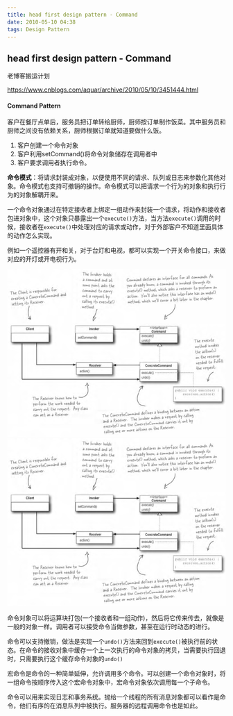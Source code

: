 ```yaml
---
title: head first design pattern - Command
date: 2010-05-10 04:38
tags: Design Pattern
---
```




## head first design pattern - Command

老博客搬运计划

https://www.cnblogs.com/aquar/archive/2010/05/10/3451444.html

#### Command Pattern

客户在餐厅点单后，服务员把订单转给厨师，厨师按订单制作饭菜。其中服务员和厨师之间没有依赖关系，厨师根据订单就知道要做什么饭。

1. 客户创建一个命令对象 
2. 客户利用setCommand()将命令对象储存在调用者中 
3. 客户要求调用者执行命令。

**命令模式**：将请求封装成对象，以便使用不同的请求、队列或日志来参数化其他对象。命令模式也支持可撤销的操作。命令模式可以把请求一个行为的对象和执行行为的对象解耦开来。

一个命令对象通过在特定接收者上绑定一组动作来封装一个请求，将动作和接收者包进对象中，这个对象只暴露出一个`execute()`方法，当方法`execute()`调用的时候，接收者在`execute()`中处理对应的请求或动作，对于外部客户不知道里面具体的动作怎么实现。

例如一个遥控器有开和关，对于台灯和电视，都可以实现一个开关命令接口，来做对应的开灯或开电视行为。

![command](../../uploads/designpattern/command.png)
![command](/uploads/designpattern/command.png)

命令对象可以将运算块打包(一个接收者和一组动作)，然后将它传来传去，就像是一般的对象一样。调用者可以接受命令当做参数，甚至在运行时动态的进行。

命令可以支持撤销，做法是实现一个`undo()`方法来回到`execute()`被执行前的状态。在命令的接收对象中缓存一个上一次执行的命令对象的拷贝，当需要执行回退时，只需要执行这个缓存命令对象的`undo()`

宏命令是命令的一种简单延伸，允许调用多个命令。可以创建一个命令对象时，将一组命令按顺序传入这个宏命令对象中，宏命令对象依次调用每一个子命令。

命令可以用来实现日志和事务系统。抛给一个线程的所有消息对象都可以看作是命令，他们有序的在消息队列中被执行。服务器的远程调用命令也是如此。








